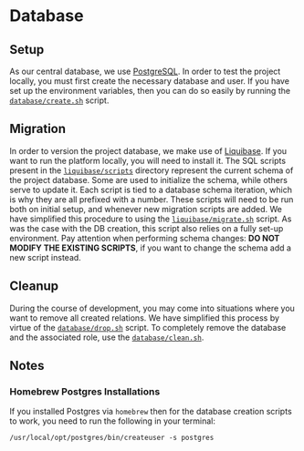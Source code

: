 # Database

## Setup

As our central database, we use [PostgreSQL](https://www.postgresql.org/). In order to test the project locally, you
must first create the necessary database and user. If you have set up the environment variables, then you can do so
easily by running the [`database/create.sh`](./database/create.sh) script.

## Migration

In order to version the project database, we make use of [Liquibase](https://www.liquibase.org/). If you want to run the
platform locally, you will need to install it. The SQL scripts present in the [`liquibase/scripts`](./liquibase/scripts)
directory represent the current schema of the project database. Some are used to initialize the schema, while others
serve to update it. Each script is tied to a database schema iteration, which is why they are all prefixed with a number.
These scripts will need to be run both on initial setup, and whenever new migration scripts are added. We have
simplified this procedure to using the [`liquibase/migrate.sh`](./liquibase/migrate.sh) script. As was the case with the
DB creation, this script also relies on a fully set-up environment. Pay attention when performing schema changes: **DO
NOT MODIFY THE EXISTING SCRIPTS**, if you want to change the schema add a new script instead.

## Cleanup

During the course of development, you may come into situations where you want to remove all created relations. We have
simplified this process by virtue of the [`database/drop.sh`](./database/drop.sh) script. To completely remove the
database and the associated role, use the [`database/clean.sh`](./database/clean.sh).

## Notes

### Homebrew Postgres Installations

If you installed Postgres via `homebrew` then for the database creation scripts to work, you need to run the following
in your terminal:

```shell
/usr/local/opt/postgres/bin/createuser -s postgres
```